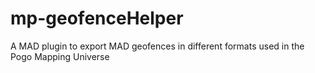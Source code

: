 # mp-geofenceHelper
A MAD plugin to export MAD geofences in different formats used in the Pogo Mapping Universe

